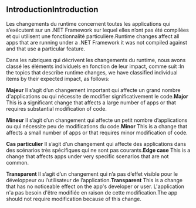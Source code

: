 ## <a name="introduction"></a><span data-ttu-id="64801-101">Introduction</span><span class="sxs-lookup"><span data-stu-id="64801-101">Introduction</span></span>
<span data-ttu-id="64801-102">Les changements du runtime concernent toutes les applications qui s’exécutent sur un .NET Framework sur lequel elles n’ont pas été compilées et qui utilisent une fonctionnalité particulière.</span><span class="sxs-lookup"><span data-stu-id="64801-102">Runtime changes affect all apps that are running under a .NET Framework it was not compiled against and that use a particular feature.</span></span>

<span data-ttu-id="64801-103">Dans les rubriques qui décrivent les changements du runtime, nous avons classé les éléments individuels en fonction de leur impact, comme suit :</span><span class="sxs-lookup"><span data-stu-id="64801-103">In the topics that describe runtime changes, we have classified individual items by their expected impact, as follows:</span></span>

<span data-ttu-id="64801-104">**Majeur** Il s’agit d’un changement important qui affecte un grand nombre d'applications ou qui nécessite de modifier significativement le code.</span><span class="sxs-lookup"><span data-stu-id="64801-104">**Major** This is a significant change that affects a large number of apps or that requires substantial modification of code.</span></span>

<span data-ttu-id="64801-105">**Mineur** Il s’agit d’un changement qui affecte un petit nombre d’applications ou qui nécessite peu de modifications du code.</span><span class="sxs-lookup"><span data-stu-id="64801-105">**Minor** This is a change that affects a small number of apps or that requires minor modification of code.</span></span>

<span data-ttu-id="64801-106">**Cas particulier** Il s’agit d’un changement qui affecte des applications dans des scénarios très spécifiques qui ne sont pas courants.</span><span class="sxs-lookup"><span data-stu-id="64801-106">**Edge case** This is a change that affects apps under very specific scenarios that are not common.</span></span>

<span data-ttu-id="64801-107">**Transparent** Il s’agit d’un changement qui n’a pas d’effet visible pour le développeur ou l’utilisateur de l’application.</span><span class="sxs-lookup"><span data-stu-id="64801-107">**Transparent** This is a change that has no noticeable effect on the app's developer or user.</span></span> <span data-ttu-id="64801-108">L'application n'a pas besoin d'être modifiée en raison de cette modification.</span><span class="sxs-lookup"><span data-stu-id="64801-108">The app should not require modification because of this change.</span></span>
